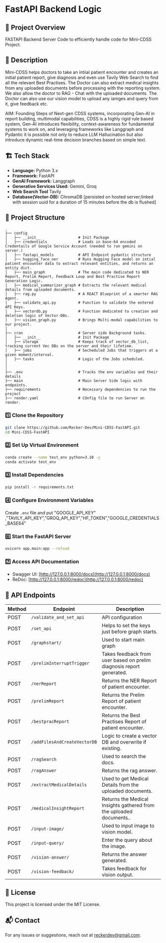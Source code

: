 # FastAPI Backend Logic

## 📌 Project Overview
FASTAPI Backend Server Code to efficiently handle code for Mini-CDSS Project.


## 📖 Description
Mini-CDSS helps doctors to take an intiial patient encounter and creates an initial patient report, give diagnosis and even use Tavily Web Search to find all the relevant Best Practises.
The Doctor can also extract medical insights from any uploaded documents before processing with the reporting system. We also allow the doctor to RAG - Chat with the uploaded documents.
The Doctor can also use our vision model to upload any iamges and query from it, give feedback etc.

AIM: Founding Steps of Next-gen CDSS systems, incorporating Gen-AI in report building, multimodal capabilities, CDSS is a highly rigid rule based system, Gen-AI introduces flexibility, context-awareness for fundamental systems to work on, and leveraging frameworks like Langgraph and Pydantic it is possible not only to reduce LLM Hallucination but also introduce dynamic real-time decision branches based on simple text.


## 🏗️ Tech Stack
- **Language:** Python 3.x
- **Framework:** FastAPI
- **GenAI Framework:** Langgraph
- **Generative Services Used:** Gemini, Groq
- **Web Search Tool** Tavily
- **Database(Vector-DB):** ChromaDB [persisted on hosted server;linked with session uuid for a duration of 15 minutes before the db is flushed]


## 📂 Project Structure
```
.
├── config
│   ├── __init__                 # Init Package
│   ├── credentials              # Loads in base-64 encoded Credentails of Google Service Account (needed to run gemini on server.)
│   ├── fastapi_models           # API Endpoint pydantic structure
│   ├── hugging_face_ner         # Runs Hugging Face model on intial patient encounter data to extract relevant entities, and returns an entity dict.
│   ├── main_graph               # The main code dedicated to NER Report, Prelim Report, Feedback Loop and Best Practise Report Generation Logic.
│   ├── medical_summarizer_graph # Extracts the relevant medical details from uploaded documents.
│   ├── rag.py                   # A REACT Blueprint of a smarter RAG Agent.
│   ├── validate_api.py          # Function to validate the entered API Keys.
│   ├── vectordb.py              # Function dedicated to creation and deletion logic of Vector-DBs.
│   ├── vision_graph.py          # Brings Multi-modal capabilities to our project.
│
├── cron                         # Server side Background tasks.
│   ├── __init__                 # Init Package
│   ├── storage                  # Keeps track of vector_db_list, tracking current Vec DBs on the server and their lifetime.
│   ├── jobs                     # Secheduled Jobs that triggers at a given moment/interval.
│   ├── tasks                    # Logic of the Jobs scheduled.
│
│
├── .env                         # Tracks the env variables and their details
├── main                         # Main Server Side logic with endpoints.
├── requirements                 # Necessary dependencies to run the project   
├── render.yaml                  # COnfig file to run Server on render.
```


### 1️⃣ Clone the Repository
```bash
git clone https://github.com/Recker-Dev/Mini-CDSS-FastAPI.git
cd Mini-CDSS-FastAPI
```

### 2️⃣ Set Up Virtual Environment
```bash
conda create --name test_env python=3.10 -y
conda activate test_env
```

### 3️⃣ Install Dependencies
```bash
pip install -r requirements.txt
```

### 4️⃣ Configure Environment Variables
Create `.env` file and put "GOOGLE_API_KEY" ,"TAVILY_API_KEY","GROQ_API_KEY","HF_TOKEN","GOOGLE_CREDENTIALS_BASE64"


### 6️⃣ Start the FastAPI Server
```bash
uvicorn app.main:app --reload
```

### 7️⃣ Access API Documentation
- Swagger UI: [http://127.0.0.1:8000/docs](http://127.0.0.1:8000/docs)
- ReDoc: [http://127.0.0.1:8000/redoc](http://127.0.0.1:8000/redoc)



## 📜 API Endpoints
| Method | Endpoint                   | Description          |
|--------|----------------------------|----------------------|
| POST    | `/validate_and_set_api`    | API configuration    |
| POST   | `/set_api`                 | Helps to set the keys just before graph starts.                |
| POST    | `/graphstart/`             | Used to start main graph       |
| POST    | `/prelimInterruptTrigger`             | Takes feedback from user based on prelim diagnosis report generated.       |
| POST    | `/nerReport`             | Returns the NER Report of patient encounter.      |
| POST    | `/prelimReport`             | Returns the Prelim Report of patient encounter.      |
| POST    | `/bestpracReport`             | Returns the Best Practises Report of patient encounter.       |
| POST    | `/addFilesAndCreateVectorDB`             | Logic to create a vector DB and overwrite if existing.       |
| POST    | `/ragSearch`             | Used to search the docs.      |
| POST    | `/ragAnswer`             | Returns the rag answer.       |
| POST    | `/extractMedicalDetails`             | Used to get Medical Details from the uploaded documents.       |
| POST    | `/medicalInsightReport`             | Returns the Medical Insights gathered from the uploaded documents..       |
| POST    | `/input-image/`             | Used to input image to vision model.       |
| POST    | `/input-query/`             | Enter the query about the image.       |
| POST    | `/vision-answer/`             | Returns the answer generated.       |
| POST    | `/vision-feedback/`             |Takes feedback for vision output.  |






## 📝 License
This project is licensed under the MIT License.

## 📬 Contact
For any issues or suggestions, reach out at [reckerdev@gmail.com](mailto:reckerdev@gmail.com).

